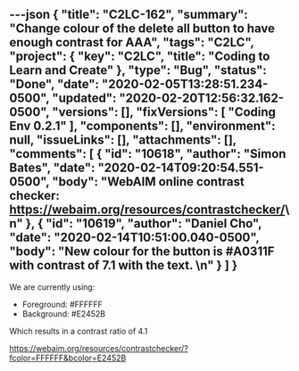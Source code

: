 ---json
{
  "title": "C2LC-162",
  "summary": "Change colour of the delete all button to have enough contrast for AAA",
  "tags": "C2LC",
  "project": {
    "key": "C2LC",
    "title": "Coding to Learn and Create"
  },
  "type": "Bug",
  "status": "Done",
  "date": "2020-02-05T13:28:51.234-0500",
  "updated": "2020-02-20T12:56:32.162-0500",
  "versions": [],
  "fixVersions": [
    "Coding Env 0.2.1"
  ],
  "components": [],
  "environment": null,
  "issueLinks": [],
  "attachments": [],
  "comments": [
    {
      "id": "10618",
      "author": "Simon Bates",
      "date": "2020-02-14T09:20:54.551-0500",
      "body": "WebAIM online contrast checker: <https://webaim.org/resources/contrastchecker/>\n"
    },
    {
      "id": "10619",
      "author": "Daniel Cho",
      "date": "2020-02-14T10:51:00.040-0500",
      "body": "New colour for the button is #A0311F with contrast of 7.1 with the text.&#x20;\n"
    }
  ]
}
---
We are currently using:

* Foreground: #FFFFFF
* Background: #E2452B

Which results in a contrast ratio of 4.1

<https://webaim.org/resources/contrastchecker/?fcolor=FFFFFF&bcolor=E2452B>

        